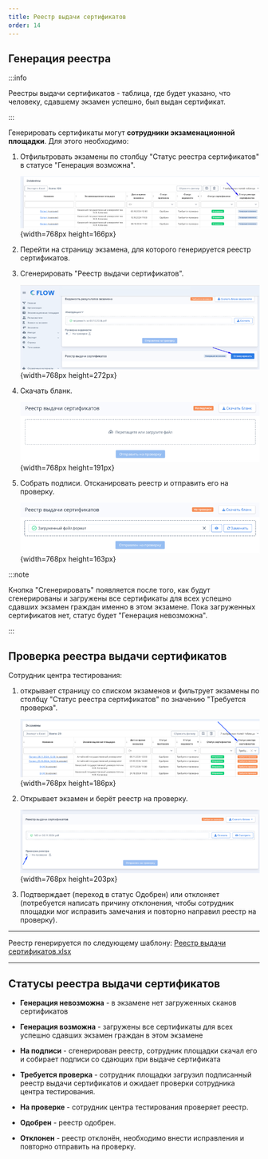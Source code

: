 ```yaml
---
title: Реестр выдачи сертификатов
order: 14
---
```


## Генерация реестра

:::info 

Реестры выдачи сертификатов - таблица, где будет указано, что человеку, сдавшему экзамен успешно,  был выдан сертификат.

:::

Генерировать сертификаты могут **сотрудники экзаменационной площадки**. Для этого необходимо:

1. Отфильтровать экзамены по столбцу "Статус реестра сертификатов" в статусе "Генерация возможна".

   ![](./reestr-vydachi-sertifikatov.png){width=768px height=166px}

2. Перейти на страницу экзамена, для которого генерируется  реестр сертификатов.

3. Сгенерировать "Реестр выдачи сертификатов".

   ![](./reestr-vydachi-sertifikatov-2.png){width=768px height=272px}

4. Скачать бланк.

   ![](./reestr-vydachi-sertifikatov-3.png){width=768px height=191px}

5. Собрать подписи. Отсканировать реестр и отправить его на проверку.

   ![](./reestr-vydachi-sertifikatov-4.png){width=768px height=163px}

:::note 

Кнопка "Сгенерировать" появляется после того, как будут сгенерированы и загружены все сертификаты для всех успешно сдавших экзамен граждан именно в этом экзамене. Пока загруженных сертификатов нет, статус будет "Генерация невозможна".

:::

## Проверка реестра выдачи сертификатов

Сотрудник центра тестирования:

1. открывает страницу со списком экзаменов и фильтрует экзамены по столбцу "Статус реестра сертификатов" по значению "Требуется проверка".

   ![](./reestr-vydachi-sertifikatov-5.png){width=768px height=186px}

2. Открывает экзамен и берёт реестр на проверку.

   ![](./reestr-vydachi-sertifikatov-6.png){width=768px height=203px}

3. Подтверждает (переход в статус Одобрен) или отклоняет (потребуется написать причину отклонения, чтобы сотрудник площадки мог исправить замечания и повторно направил реестр на проверку).

---

Реестр генерируется по следующему шаблону: [Реестр выдачи сертификатов.xlsx](<./Реестр выдачи сертификатов.xlsx>)

---

## Статусы реестра выдачи сертификатов

-  **Генерация невозможна** - в экзамене нет загруженных сканов сертификатов

-  **Генерация возможна** -  загружены все сертификаты для всех успешно сдавших экзамен граждан в этом экзамене

-  **На подписи** - сгенерирован реестр, сотрудник площадки скачал его и собирает подписи со сдающих при выдаче сертификата

-  **Требуется проверка** - сотрудник площадки загрузил подписанный реестр выдачи сертификатов и ожидает проверки сотрудника центра тестирования.

-  **На проверке** - сотрудник центра тестирования проверяет реестр.

-  **Одобрен** - реестр одобрен.

-  **Отклонен** - реестр отклонён, необходимо внести исправления и повторно отправить на проверку.